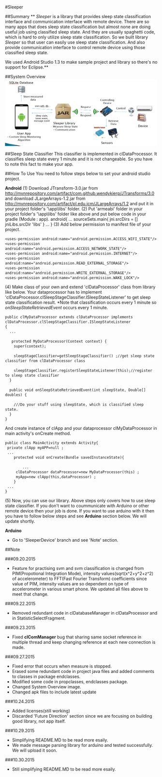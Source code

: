 #Sleeper

##Summary
** *Sleeper* is a library that provides sleep state classification interface and communication interface with remote device.
There are so many apps that does sleep state classification but almost none are doing useful job using classified sleep state.
And they are usually spaghetti code, which is hard to only utilize sleep state classification. So we built library *Sleeper*
so that user can easily use sleep state classification. And also provide communication interface to control remote device 
using those classified sleep state.

We used Android Studio 1.3 to make sample project and library so there's no support for Eclipse.**


##System Overview
![System Overview](./README_IMG/SystemOverview.jpg)

##Sleep State Classifier
 This classifier is implemented in clDataProcessor. It classifies sleep state every 1 minute and it is not changeable. So you have to
 note this fact to make your app.


##How To Use
 You need to follow steps below to set your android studio project.
 
 **Android**
 (1) Download JTransform-3.0.jar from http://mvnrepository.com/artifact/com.github.wendykierp/JTransforms/3.0 and
    download JLargeArrays-1.2.jar from http://mvnrepository.com/artifact/pl.edu.icm/JLargeArrays/1.2 and put it in your project folder's
	'\app\libs' folder. 
 (2) Put 'armeabi' folder in your project folder's '\app\libs' folder like above and put below code in your gradle (Module : app).
	    android{
		      ...
            sourceSets.main{
                jni.srcDirs = []
                jniLibs.srcDir 'libs'
            }
		    ...
	    }
 (3) Add below permission to manifest file of your project.
 
    <uses-permission android:name="android.permission.ACCESS_WIFI_STATE"/>
    <uses-permission android:name="android.permission.ACCESS_NETWORK_STATE"/>
    <uses-permission android:name="android.permission.INTERNET"/>
    <uses-permission android:name="android.permission.READ_EXTERNAL_STORAGE"/>
    <uses-permission android:name="android.permission.WRITE_EXTERNAL_STORAGE"/>
    <uses-permission android:name="android.permission.WAKE_LOCK"/>
	 
 (4) Make class of your own and extend 'clDataProcessor' class from library like below.
     Your dataprocessor has to implement 'clDataProcessor.clSleepStageClassifier.ISleepStateListener'
	 to get sleep state classification result. *Note that classification occurs every 1 minute so 
	 *onSleepStateRetrievedEvent* occurs every 1 minute.
 
    public clMyDataProcessor extends clDataProcessor implements clDataProcessor.clSleepStageClassifier.ISleepStateListener 
	{
	  ...
	  
	   protected MyDataProcessor(Context context) {
        super(context);

        sleepStageClassifier=getSleepStageClassifier() ;//get sleep state classifier from clDataProcessor class

        sleepStageClassifier.registerSleepStateListener(this);//register to sleep state classifier
      }
	  
	  public void onSleepStateRetrievedEvent(int sleepState, Double[] doubles) {
	  
		///Do your stuff using sleepState, which is classified sleep state.
	  }
	}
	 
   And create instance of clApp and your dataprocessor clMyDataProcessor in main activity's onCreate method.
   
    public class MainActivity extends Activity{
	 private clApp myAPP=null ;
	 ...
	    protected void onCreate(Bundle savedInstanceState){
		
			...
		 clDataProcessor dataProcessor=new MyDataProcessor(this) ;
         myApp=new clApp(this,dataProcessor) ;
		}
	 ...
	}
	
   (5) Now, you can use our library. Above steps only covers how to use sleep state classifier. If you don't want to
	   coummunicate with Arduino or other remote device then your job is done. If you want to use arduino with it then
	   you have to follow below steps and see **Arduino** section below. We will update shortly.
	
	
	 
	 
 **Arduino**
 
 - Go to 'SleeperDevice' branch and see 'Note' section.

##Note


 ###09.20.2015
  - Feature for practising svm and svm classification is changed from PIM(Propotional Integration Mode), intensity values(sqrt(x^2+y^2+z^2) of accelerometer) to FFT(Fast Fourier Transform) coefficients since value of PIM,
    intensity values are so dependent on type of accelerometer in various smart phone. We updated all files above to meet that change.
	
 ###09.22.2015
  - Removed redundant code in clDatabaseManager in clDataProcessor and in StatisticSelectFragment.
  
 ###09.23.2015
  - Fixed **clComManager** bug that sharing same socket reference in multiple thread and keep changing reference at each new connection is made.
  
 ###09.27.2015
  - Fixed error that occurs when measure is stopped. 
  - Erased some redundant code in project java files and added comments to classes in package endclasses.
  - Modified some code in propclasses, endclasses package.
  - Changed System Overview image.
  - Changed apk files to include latest update
  
 ###10.24.2015
  - Added licenses(still working)
  - Discarded 'Future Direction' section since we are focusing on building good library, not app itself.
  
 ###10.29.2015
  - Simplifying README.MD to be read more esaily.
  - We made message parsing library for arduino and tested successfully. We will upload it soon.
  
 ###10.30.2015
  - Still simplifying README.MD to be read more esaily.
	 
